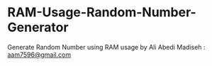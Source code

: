 # RAM-Usage-Random-Number-Generator
Generate Random Number using RAM usage
by Ali Abedi Madiseh : aam7596@gmail.com
